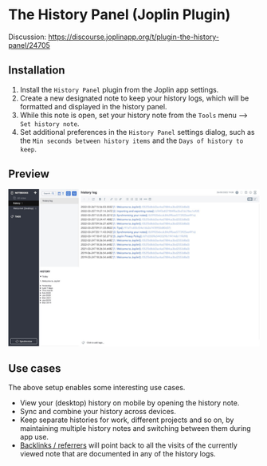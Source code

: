 # The History Panel (Joplin Plugin)

Discussion: https://discourse.joplinapp.org/t/plugin-the-history-panel/24705
## Installation

1. Install the `History Panel` plugin from the Joplin app settings.
2. Create a new designated note to keep your history logs, which will be formatted and displayed in the history panel.
3. While this note is open, set your history note from the `Tools` menu --> `Set history note`.
4. Set additional preferences in the `History Panel` settings dialog, such as the `Min seconds between history items` and the `Days of history to keep`.

## Preview

![app preview](img/preview.jpg)
## Use cases

The above setup enables some interesting use cases.

- View your (desktop) history on mobile by opening the history note.
- Sync and combine your history across devices.
- Keep separate histories for work, different projects and so on, by maintaining multiple history notes and switching between them during app use.
- [Backlinks / referrers](https://github.com/ylc395/joplin-plugin-note-link-system) will point back to all the visits of the currently viewed note that are documented in any of the history logs.
